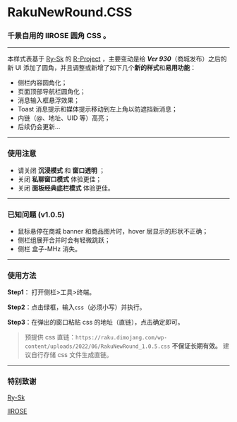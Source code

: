 # RakuNewRound.CSS
### 千景自用的 IIROSE 圆角 CSS 。

***

本样式表基于 [Ry-Sk](https://github.com/Ry-Sk) 的 [R-Project](https://github.com/Ry-Sk/R-Project) ，主要变动是给 ***Ver  930***（商城发布）之后的新 UI 添加了圆角，并且调整或新增了如下几个**新的样式**和**易用功能**：

+ 侧栏内容圆角化；
+ 页面顶部导航栏圆角化；
+ 消息输入框悬浮效果；
+ Toast 消息提示和媒体提示移动到左上角以防遮挡新消息；
+ 内链（@、地址、UID 等）高亮；
+ 后续仍会更新...

***

### 使用注意

+ 请关闭 **沉浸模式** 和 **窗口透明** ；
+ 关闭 **私聊窗口模式** 体验更佳；
+ 关闭 **面板经典底栏模式** 体验更佳。

***

### 已知问题 (v1.0.5)

+ 鼠标悬停在商城 banner 和商品图片时，hover 层显示的形状不正确；
+ 侧栏组展开合并时会有轻微跳跃；
+ 侧栏 盒子-MHz 消失。

***

### 使用方法
**Step1**： 打开侧栏>工具>终端。

**Step2**：点击绿框，输入`css`（必须小写）并执行。

**Step3**：在弹出的窗口粘贴 css 的地址（直链），点击确定即可。



> 预提供 css 直链：`https://raku.dimojang.com/wp-content/uploads/2022/06/RakuNewRound_1.0.5.css`
**不保证长期有效。** 建议自行存储 css 文件生成直链。

***

### 特别致谢

[Ry-Sk](https://github.com/Ry-Sk)

[IIROSE](https://iirose.com/#s=5b54a839b48fd&act=i:5b54a839b48fd)
